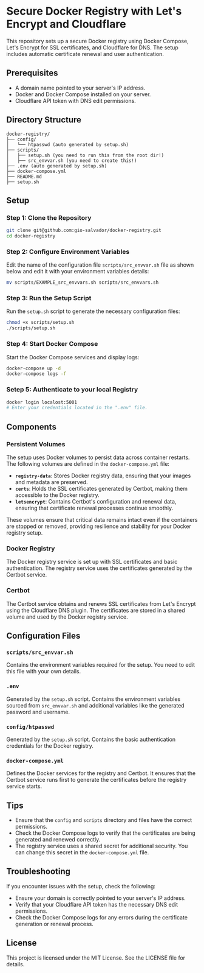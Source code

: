 # Secure Docker Registry with Let's Encrypt and Cloudflare

This repository sets up a secure Docker registry using Docker Compose, Let's Encrypt for SSL certificates, and Cloudflare for DNS. The setup includes automatic certificate renewal and user authentication.

## Prerequisites

- A domain name pointed to your server's IP address.
- Docker and Docker Compose installed on your server.
- Cloudflare API token with DNS edit permissions.

## Directory Structure
```
docker-registry/
├── config/
│   └── htpasswd (auto generated by setup.sh)
├── scripts/
│   ├── setup.sh (you need to run this from the root dir!)
│   ├── src_envvar.sh (you need to create this!)
├── .env (auto generated by setup.sh)
├── docker-compose.yml
├── README.md
├── setup.sh
```
## Setup

### Step 1: Clone the Repository

```sh
git clone git@github.com:gio-salvador/docker-registry.git
cd docker-registry
```

### Step 2: Configure Environment Variables

Edit the name of the configuration file `scripts/src_envvar.sh` file as shown below and edit it with your environment variables details:

```sh
mv scripts/EXAMPLE_src_envvars.sh scripts/src_envvars.sh
```

### Step 3: Run the Setup Script

Run the `setup.sh` script to generate the necessary configuration files:

```sh
chmod +x scripts/setup.sh
./scripts/setup.sh
```

### Step 4: Start Docker Compose

Start the Docker Compose services and display logs:

```sh
docker-compose up -d
docker-compose logs -f
```

### Setep 5: Authenticate to your local Registry

```sh
docker login localost:5001
# Enter your credentials located in the ".env" file.
```

## Components

### Persistent Volumes

The setup uses Docker volumes to persist data across container restarts. The following volumes are defined in the `docker-compose.yml` file:

- **`registry-data`**: Stores Docker registry data, ensuring that your images and metadata are preserved.
- **`certs`**: Holds the SSL certificates generated by Certbot, making them accessible to the Docker registry.
- **`letsencrypt`**: Contains Certbot's configuration and renewal data, ensuring that certificate renewal processes continue smoothly.

These volumes ensure that critical data remains intact even if the containers are stopped or removed, providing resilience and stability for your Docker registry setup.

### Docker Registry

The Docker registry service is set up with SSL certificates and basic authentication. The registry service uses the certificates generated by the Certbot service.

### Certbot

The Certbot service obtains and renews SSL certificates from Let's Encrypt using the Cloudflare DNS plugin. The certificates are stored in a shared volume and used by the Docker registry service.

## Configuration Files

### `scripts/src_envvar.sh`

Contains the environment variables required for the setup. You need to edit this file with your own details.

### `.env`

Generated by the `setup.sh` script. Contains the environment variables sourced from `src_envvar.sh` and additional variables like the generated password and username.

### `config/htpasswd`

Generated by the `setup.sh` script. Contains the basic authentication credentials for the Docker registry.

### `docker-compose.yml`

Defines the Docker services for the registry and Certbot. It ensures that the Certbot service runs first to generate the certificates before the registry service starts.

## Tips

- Ensure that the `config` and `scripts` directory and files have the correct permissions.
- Check the Docker Compose logs to verify that the certificates are being generated and renewed correctly.
- The registry service uses a shared secret for additional security. You can change this secret in the `docker-compose.yml` file.

## Troubleshooting

If you encounter issues with the setup, check the following:

- Ensure your domain is correctly pointed to your server's IP address.
- Verify that your Cloudflare API token has the necessary DNS edit permissions.
- Check the Docker Compose logs for any errors during the certificate generation or renewal process.

## License

This project is licensed under the MIT License. See the LICENSE file for details.
